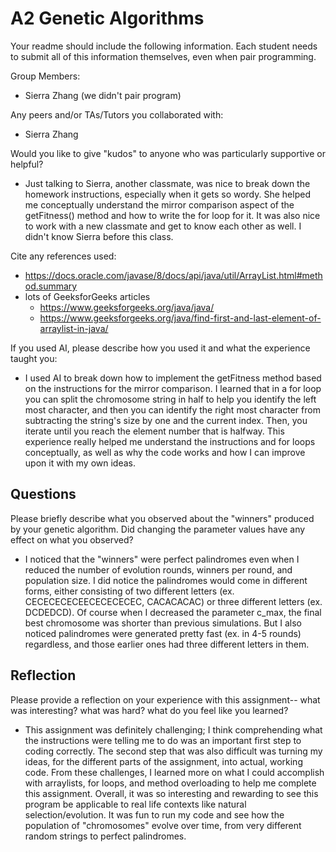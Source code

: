 # A2 Genetic Algorithms

Your readme should include the following information. Each student needs to submit all of this information themselves, even when pair programming. 

Group Members:
- Sierra Zhang (we didn't pair program)

Any peers and/or TAs/Tutors you collaborated with:
- Sierra Zhang

Would you like to give "kudos" to anyone who was particularly supportive or helpful?
- Just talking to Sierra, another classmate, was nice to break down the homework instructions, especially when it gets so wordy. She helped me conceptually understand the mirror comparison aspect of the getFitness() method and how to write the for loop for it. It was also nice to work with a new classmate and get to know each other as well. I didn't know Sierra before this class.

Cite any references used:
- https://docs.oracle.com/javase/8/docs/api/java/util/ArrayList.html#method.summary
- lots of GeeksforGeeks articles
    - https://www.geeksforgeeks.org/java/java/
    - https://www.geeksforgeeks.org/java/find-first-and-last-element-of-arraylist-in-java/


If you used AI, please describe how you used it and what the experience taught you:
- I used AI to break down how to implement the getFitness method based on the instructions for the mirror comparison. I learned that in a for loop you can split the chromosome string in half to help you identify the left most character, and then you can identify the right most character from subtracting the string's size by one and the current index. Then, you iterate until you reach the element number that is halfway. This experience really helped me understand the instructions and for loops conceptually, as well as why the code works and how I can improve upon it with my own ideas.


## Questions

Please briefly describe what you observed about the "winners" produced by your genetic algorithm. Did changing the parameter values have any effect on what you observed?
- I noticed that the "winners" were perfect palindromes even when I reduced the number of evolution rounds, winners per round, and population size. I did notice the palindromes would come in different forms, either consisting of two different letters (ex. CECECECECEECECECECEC, CACACACAC) or three different letters (ex. DCDEDCD). Of course when I decreased the parameter c_max, the final best chromosome was shorter than previous simulations. But I also noticed palindromes were generated pretty fast (ex. in 4-5 rounds) regardless, and those earlier ones had three different letters in them.

## Reflection

Please provide a reflection on your experience with this assignment-- what was interesting? what was hard? what do you feel like you learned?
- This assignment was definitely challenging; I think comprehending what the instructions were telling me to do was an important first step to coding correctly. The second step that was also difficult was turning my ideas, for the different parts of the assignment, into actual, working code. From these challenges, I learned more on what I could accomplish with arraylists, for loops, and method overloading to help me complete this assignment. Overall, it was so interesting and rewarding to see this program be applicable to real life contexts like natural selection/evolution. It was fun to run my code and see how the population of "chromosomes" evolve over time, from very different random strings to perfect palindromes.